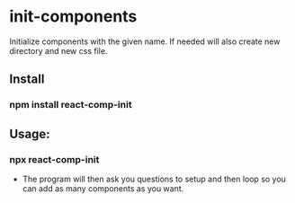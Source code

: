 # init-components

Initialize components with the given name. If needed will also create new directory and new css file.

## Install

### npm install react-comp-init

## Usage:

### npx react-comp-init

- The program will then ask you questions to setup and then loop so you can add as many components as you want.
